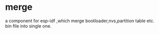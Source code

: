 # merge
a component for esp-idf ,which merge bootloader,nvs,partition table etc. bin file into single one.
